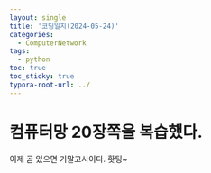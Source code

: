 ```yaml
---
layout: single
title: '코딩일지(2024-05-24)'
categories:
  - ComputerNetwork
tags:
  - python
toc: true
toc_sticky: true
typora-root-url: ../
---
```








# 컴퓨터망 20장쪽을 복습했다.



이제 곧 있으면 기말고사이다.  홧팅~



